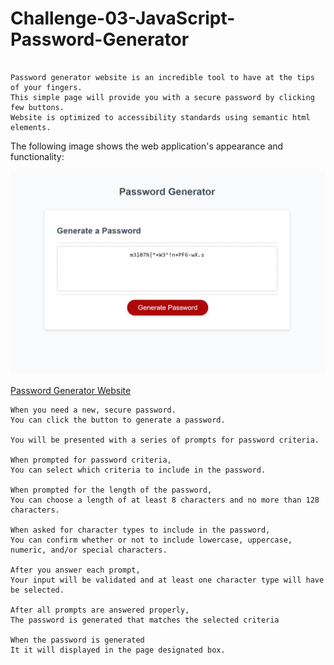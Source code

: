 # Challenge-03-JavaScript-Password-Generator


```

Password generator website is an incredible tool to have at the tips of your fingers.
This simple page will provide you with a secure password by clicking few buttons.
Website is optimized to accessibility standards using semantic html elements.

```
The following image shows the web application's appearance and functionality:

![The Password generator webpage.](./Assets/images/passGen.jpg)


[Password Generator Website](https://00rest.github.io/Challenge-03-JavaScript-Password-Generator/)


```
When you need a new, secure password.
You can click the button to generate a password.

You will be presented with a series of prompts for password criteria.

When prompted for password criteria,
You can select which criteria to include in the password.

When prompted for the length of the password,
You can choose a length of at least 8 characters and no more than 128 characters.

When asked for character types to include in the password,
You can confirm whether or not to include lowercase, uppercase, numeric, and/or special characters.

After you answer each prompt,
Your input will be validated and at least one character type will have be selected.

After all prompts are answered properly,
The password is generated that matches the selected criteria

When the password is generated
It it will displayed in the page designated box.

```
